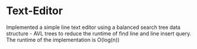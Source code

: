 # Text-Editor
Implemented a simple line text editor using a balanced search tree data structure - AVL trees to reduce the runtime of find line and line insert query. The runtime of the implementation is O(log(n))
